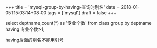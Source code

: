 +++
title = 'mysql-group-by-having-查询时别名'
date = 2018-01-05T15:03:14+08:00
tags = ['mysql']
draft = false
+++

select deptname,count(*) as '专业个数' from class group by deptname having 专业个数>1;

having后面的别名不能用引号

